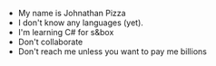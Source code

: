 - My name is Johnathan Pizza
- I don't know any languages (yet).
- I'm learning C# for s&box
- Don't collaborate
- Don't reach me unless you want to pay me billions

